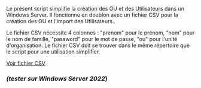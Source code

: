 Le présent script simplifie la création des OU et des Utilisateurs dans un Windows Server.
Il fonctionne en doublon avec un fichier CSV pour la création des OU et l'import des Utilisateurs.

Le fichier CSV nécessite 4 colonnes : "prenom" pour le prénom, "nom" pour le nom de famille, "password" pour le mot de passe, "ou" pour l'unité d'organisation.
Le fichier CSV doit se trouver dans le même répertoire que le script pour une utilisation simplifier.

[Voir fichier CSV](import.csv)

 ### *(tester sur Windows Server 2022*)